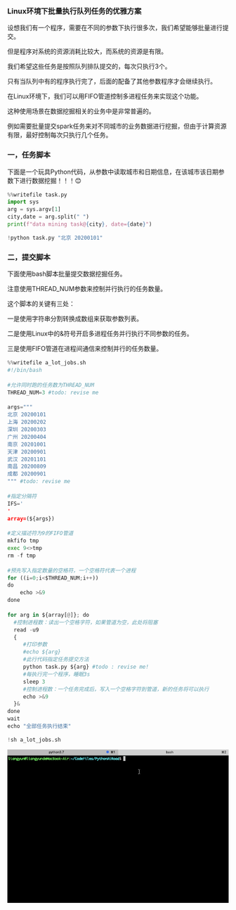 ### Linux环境下批量执行队列任务的优雅方案


设想我们有一个程序，需要在不同的参数下执行很多次，我们希望能够批量进行提交。

但是程序对系统的资源消耗比较大，而系统的资源是有限。

我们希望这些任务是按照队列排队提交的，每次只执行3个。

只有当队列中有的程序执行完了，后面的配备了其他参数程序才会继续执行。

在Linux环境下，我们可以用FIFO管道控制多进程任务来实现这个功能。

这种使用场景在数据挖掘相关的业务中是非常普遍的。

例如需要批量提交spark任务来对不同城市的业务数据进行挖掘，但由于计算资源有限，最好控制每次只执行几个任务。




### 一，任务脚本


下面是一个玩具Python代码，从参数中读取城市和日期信息，在该城市该日期参数下进行数据挖掘！！！😊

```python
%%writefile task.py
import sys
arg = sys.argv[1]
city,date = arg.split(" ")
print(f"data mining task@{city}, date={date}")

```

```python
!python task.py "北京 20200101"
```

### 二，提交脚本 


下面使用bash脚本批量提交数据挖掘任务。

注意使用THREAD_NUM参数来控制并行执行的任务数量。

这个脚本的关键有三处：

一是使用字符串分割转换成数组来获取参数列表。

二是使用Linux中的&符号开启多进程任务并行执行不同参数的任务。

三是使用FIFO管道在进程间通信来控制并行的任务数量。



```python
%%writefile a_lot_jobs.sh
#!/bin/bash

#允许同时跑的任务数为THREAD_NUM
THREAD_NUM=3 #todo: revise me 

args="""
北京 20200101
上海 20200202
深圳 20200303
广州 20200404
南京 20201001
天津 20200901
武汉 20201101
南昌 20200809
成都 20200901
""" #todo: revise me

#指定分隔符
IFS='
'
array=(${args})

#定义描述符为9的FIFO管道
mkfifo tmp
exec 9<>tmp
rm -f tmp

#预先写入指定数量的空格符，一个空格符代表一个进程
for ((i=0;i<$THREAD_NUM;i++))
do
    echo >&9
done

for arg in ${array[@]}; do
  #控制进程数：读出一个空格字符，如果管道为空，此处将阻塞
  read -u9
  {
     #打印参数 
     #echo ${arg} 
     #此行代码指定任务提交方法
     python task.py ${arg} #todo : revise me!
     #每执行完一个程序，睡眠3s
     sleep 3
     #控制进程数：一个任务完成后，写入一个空格字符到管道，新的任务将可以执行
     echo >&9
  }&
done
wait
echo "全部任务执行结束"
```

```python
!sh a_lot_jobs.sh
```

![](./data/批量执行任务.gif)

```python

```

```python

```
